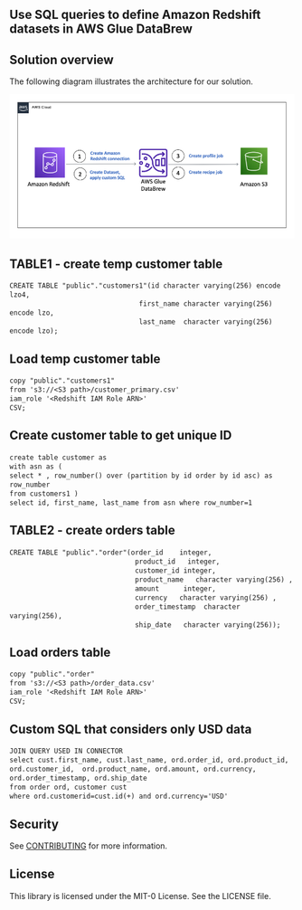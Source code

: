 ## Use SQL queries to define Amazon Redshift datasets in AWS Glue DataBrew

## Solution overview
The following diagram illustrates the architecture for our solution.

![Architecture](/image/BDB-2077-image001.png)

## TABLE1 - create temp customer table

```
CREATE TABLE "public"."customers1"(id character varying(256) encode lzo4,
                                first_name character varying(256) encode lzo,
                                last_name  character varying(256) encode lzo);
```
## Load temp customer table

```
copy "public"."customers1"
from 's3://<S3 path>/customer_primary.csv'
iam_role '<Redshift IAM Role ARN>'
CSV; 

```

## Create customer table to get unique ID 

```
create table customer as 
with asn as (
select * , row_number() over (partition by id order by id asc) as row_number
from customers1 )
select id, first_name, last_name from asn where row_number=1

```

## TABLE2 - create orders table

```
CREATE TABLE "public"."order"(order_id    integer,
                               product_id   integer,
                               customer_id integer,
                               product_name   character varying(256) ,
                               amount      integer,
                               currency   character varying(256) ,
                               order_timestamp  character varying(256),
                               ship_date   character varying(256));

```

## Load orders table

```
copy "public"."order"
from 's3://<S3 path>/order_data.csv'
iam_role '<Redshift IAM Role ARN>'
CSV; 

```

## Custom SQL that considers only USD data

```
JOIN QUERY USED IN CONNECTOR
select cust.first_name, cust.last_name, ord.order_id, ord.product_id, ord.customer_id,  ord.product_name, ord.amount, ord.currency, ord.order_timestamp, ord.ship_date
from order ord, customer cust
where ord.customerid=cust.id(+) and ord.currency='USD'

```

## Security

See [CONTRIBUTING](CONTRIBUTING.md#security-issue-notifications) for more information.

## License

This library is licensed under the MIT-0 License. See the LICENSE file.

